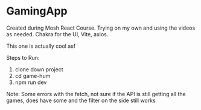 # GamingApp
Created during Mosh React Course. Trying on my own and using the videos as needed. Chakra for the UI, Vite, axios.

This one is actually cool asf

Steps to Run:
1) clone down project
2) cd game-hum
3) npm run dev

Note: Some errors with the fetch, not sure if the API is still getting all the games, does have some and the filter on the side still works
